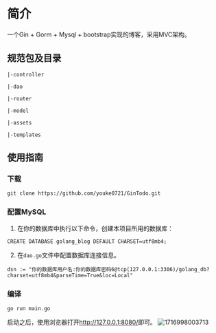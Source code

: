 # 简介
一个Gin + Gorm + Mysql + bootstrap实现的博客，采用MVC架构。

## 规范包及目录
```
|-controller

|-dao

|-router

|-model

|-assets

|-templates
````

## 使用指南

### 下载
```
git clone https://github.com/youke0721/GinTodo.git
```

### 配置MySQL
1. 在你的数据库中执行以下命令，创建本项目所用的数据库：

```
CREATE DATABASE golang_blog DEFAULT CHARSET=utf8mb4;
```

2. 在`dao.go`文件中配置数据库连接信息。

```
dsn := "你的数据库用户名:你的数据库密码6@tcp(127.0.0.1:3306)/golang_db?charset=utf8mb4&parseTime=True&loc=Local"
```

### 编译

```
go run main.go
```
启动之后，使用浏览器打开<http://127.0.0.1:8080/>即可。
![1716998003713](https://github.com/youke0721/GinBlog/assets/118320030/5be4a9a8-43f7-4121-b175-7b3e64c762bd)


   



